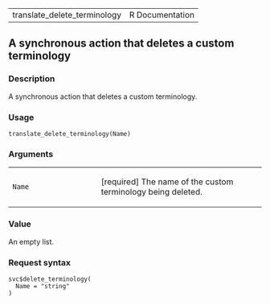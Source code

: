 <table style="width: 100%;">
<tbody>
<tr class="odd">
<td>translate_delete_terminology</td>
<td style="text-align: right;">R Documentation</td>
</tr>
</tbody>
</table>

## A synchronous action that deletes a custom terminology

### Description

A synchronous action that deletes a custom terminology.

### Usage

    translate_delete_terminology(Name)

### Arguments

<table>
<colgroup>
<col style="width: 35%" />
<col style="width: 65%" />
</colgroup>
<tbody>
<tr class="odd">
<td><code id="translate_delete_terminology_:_Name">Name</code></td>
<td><p>[required] The name of the custom terminology being
deleted.</p></td>
</tr>
</tbody>
</table>

### Value

An empty list.

### Request syntax

    svc$delete_terminology(
      Name = "string"
    )
